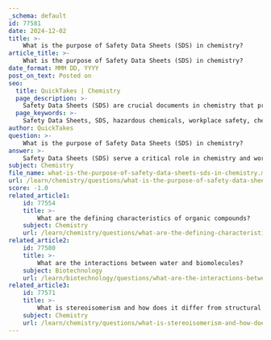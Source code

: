```yaml
---
_schema: default
id: 77581
date: 2024-12-02
title: >-
    What is the purpose of Safety Data Sheets (SDS) in chemistry?
article_title: >-
    What is the purpose of Safety Data Sheets (SDS) in chemistry?
date_format: MMM DD, YYYY
post_on_text: Posted on
seo:
  title: QuickTakes | Chemistry
  page_description: >-
    Safety Data Sheets (SDS) are crucial documents in chemistry that provide detailed information about hazardous chemicals, including their properties, hazards, handling procedures, and regulatory compliance, ensuring safety in the workplace.
  page_keywords: >-
    Safety Data Sheets, SDS, hazardous chemicals, workplace safety, chemical properties, hazard identification, first aid measures, personal protective equipment, emergency procedures, regulatory information, chemical handling, safety protocols, chemical safety, environmental protection
author: QuickTakes
question: >-
    What is the purpose of Safety Data Sheets (SDS) in chemistry?
answer: >-
    Safety Data Sheets (SDS) serve a critical role in chemistry and workplace safety by providing comprehensive information about hazardous chemicals. The primary purpose of an SDS is to communicate essential details regarding the properties, hazards, and safe handling practices associated with a chemical substance. Here are the key aspects of SDS:\n\n1. **Identification of the Chemical**: SDSs include the name of the chemical, its synonyms, and the manufacturer's contact information, which helps users identify the substance they are working with.\n\n2. **Physical and Chemical Properties**: They describe the physical and chemical characteristics of the substance, such as its appearance, odor, boiling point, and solubility, which are crucial for understanding how the chemical behaves under various conditions.\n\n3. **Hazard Identification**: SDSs outline the potential health and physical hazards associated with the chemical, including toxicity, flammability, and reactivity. This information is vital for assessing risks and implementing safety measures.\n\n4. **Exposure Controls and Personal Protection**: They provide guidelines on permissible exposure limits (PELs) and recommend personal protective equipment (PPE) to minimize exposure risks.\n\n5. **First Aid Measures**: SDSs include instructions on what to do in case of exposure or accidents, detailing first aid measures for various routes of exposure (inhalation, skin contact, ingestion).\n\n6. **Emergency Procedures**: They outline procedures for dealing with spills, leaks, and other emergencies, ensuring that users know how to respond effectively to minimize harm.\n\n7. **Regulatory Information**: SDSs also contain information about relevant regulations and standards that apply to the chemical, helping organizations comply with legal requirements.\n\n8. **Structure**: An SDS is typically organized into 16 sections, each serving a specific purpose, from general information to disposal considerations and transport information.\n\nIn summary, Safety Data Sheets are essential tools for ensuring safety in environments where hazardous chemicals are used. They provide critical information that helps users understand the risks associated with chemicals and how to handle them safely, thereby protecting both individuals and the environment.
subject: Chemistry
file_name: what-is-the-purpose-of-safety-data-sheets-sds-in-chemistry.md
url: /learn/chemistry/questions/what-is-the-purpose-of-safety-data-sheets-sds-in-chemistry
score: -1.0
related_article1:
    id: 77554
    title: >-
        What are the defining characteristics of organic compounds?
    subject: Chemistry
    url: /learn/chemistry/questions/what-are-the-defining-characteristics-of-organic-compounds
related_article2:
    id: 77580
    title: >-
        What are the interactions between water and biomolecules?
    subject: Biotechnology
    url: /learn/biotechnology/questions/what-are-the-interactions-between-water-and-biomolecules
related_article3:
    id: 77571
    title: >-
        What is stereoisomerism and how does it differ from structural isomerism?
    subject: Chemistry
    url: /learn/chemistry/questions/what-is-stereoisomerism-and-how-does-it-differ-from-structural-isomerism
---
```


&nbsp;
